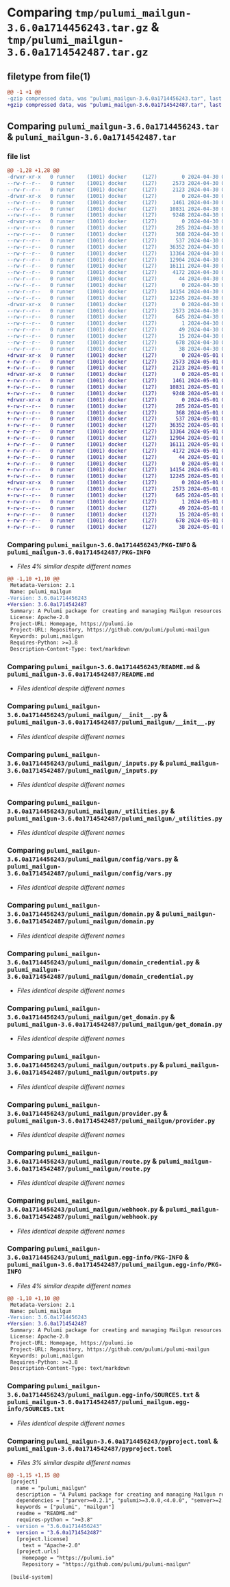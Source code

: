 # Comparing `tmp/pulumi_mailgun-3.6.0a1714456243.tar.gz` & `tmp/pulumi_mailgun-3.6.0a1714542487.tar.gz`

## filetype from file(1)

```diff
@@ -1 +1 @@
-gzip compressed data, was "pulumi_mailgun-3.6.0a1714456243.tar", last modified: Tue Apr 30 05:55:26 2024, max compression
+gzip compressed data, was "pulumi_mailgun-3.6.0a1714542487.tar", last modified: Wed May  1 05:55:55 2024, max compression
```

## Comparing `pulumi_mailgun-3.6.0a1714456243.tar` & `pulumi_mailgun-3.6.0a1714542487.tar`

### file list

```diff
@@ -1,28 +1,28 @@
-drwxr-xr-x   0 runner    (1001) docker     (127)        0 2024-04-30 05:55:26.717398 pulumi_mailgun-3.6.0a1714456243/
--rw-r--r--   0 runner    (1001) docker     (127)     2573 2024-04-30 05:55:26.717398 pulumi_mailgun-3.6.0a1714456243/PKG-INFO
--rw-r--r--   0 runner    (1001) docker     (127)     2123 2024-04-30 05:55:20.000000 pulumi_mailgun-3.6.0a1714456243/README.md
-drwxr-xr-x   0 runner    (1001) docker     (127)        0 2024-04-30 05:55:26.717398 pulumi_mailgun-3.6.0a1714456243/pulumi_mailgun/
--rw-r--r--   0 runner    (1001) docker     (127)     1461 2024-04-30 05:55:20.000000 pulumi_mailgun-3.6.0a1714456243/pulumi_mailgun/__init__.py
--rw-r--r--   0 runner    (1001) docker     (127)    10831 2024-04-30 05:55:20.000000 pulumi_mailgun-3.6.0a1714456243/pulumi_mailgun/_inputs.py
--rw-r--r--   0 runner    (1001) docker     (127)     9248 2024-04-30 05:55:20.000000 pulumi_mailgun-3.6.0a1714456243/pulumi_mailgun/_utilities.py
-drwxr-xr-x   0 runner    (1001) docker     (127)        0 2024-04-30 05:55:26.717398 pulumi_mailgun-3.6.0a1714456243/pulumi_mailgun/config/
--rw-r--r--   0 runner    (1001) docker     (127)      285 2024-04-30 05:55:20.000000 pulumi_mailgun-3.6.0a1714456243/pulumi_mailgun/config/__init__.py
--rw-r--r--   0 runner    (1001) docker     (127)      368 2024-04-30 05:55:20.000000 pulumi_mailgun-3.6.0a1714456243/pulumi_mailgun/config/__init__.pyi
--rw-r--r--   0 runner    (1001) docker     (127)      537 2024-04-30 05:55:20.000000 pulumi_mailgun-3.6.0a1714456243/pulumi_mailgun/config/vars.py
--rw-r--r--   0 runner    (1001) docker     (127)    36352 2024-04-30 05:55:20.000000 pulumi_mailgun-3.6.0a1714456243/pulumi_mailgun/domain.py
--rw-r--r--   0 runner    (1001) docker     (127)    13364 2024-04-30 05:55:20.000000 pulumi_mailgun-3.6.0a1714456243/pulumi_mailgun/domain_credential.py
--rw-r--r--   0 runner    (1001) docker     (127)    12904 2024-04-30 05:55:20.000000 pulumi_mailgun-3.6.0a1714456243/pulumi_mailgun/get_domain.py
--rw-r--r--   0 runner    (1001) docker     (127)    16111 2024-04-30 05:55:20.000000 pulumi_mailgun-3.6.0a1714456243/pulumi_mailgun/outputs.py
--rw-r--r--   0 runner    (1001) docker     (127)     4172 2024-04-30 05:55:20.000000 pulumi_mailgun-3.6.0a1714456243/pulumi_mailgun/provider.py
--rw-r--r--   0 runner    (1001) docker     (127)       44 2024-04-30 05:55:20.000000 pulumi_mailgun-3.6.0a1714456243/pulumi_mailgun/pulumi-plugin.json
--rw-r--r--   0 runner    (1001) docker     (127)        0 2024-04-30 05:55:20.000000 pulumi_mailgun-3.6.0a1714456243/pulumi_mailgun/py.typed
--rw-r--r--   0 runner    (1001) docker     (127)    14154 2024-04-30 05:55:20.000000 pulumi_mailgun-3.6.0a1714456243/pulumi_mailgun/route.py
--rw-r--r--   0 runner    (1001) docker     (127)    12245 2024-04-30 05:55:20.000000 pulumi_mailgun-3.6.0a1714456243/pulumi_mailgun/webhook.py
-drwxr-xr-x   0 runner    (1001) docker     (127)        0 2024-04-30 05:55:26.717398 pulumi_mailgun-3.6.0a1714456243/pulumi_mailgun.egg-info/
--rw-r--r--   0 runner    (1001) docker     (127)     2573 2024-04-30 05:55:26.000000 pulumi_mailgun-3.6.0a1714456243/pulumi_mailgun.egg-info/PKG-INFO
--rw-r--r--   0 runner    (1001) docker     (127)      645 2024-04-30 05:55:26.000000 pulumi_mailgun-3.6.0a1714456243/pulumi_mailgun.egg-info/SOURCES.txt
--rw-r--r--   0 runner    (1001) docker     (127)        1 2024-04-30 05:55:26.000000 pulumi_mailgun-3.6.0a1714456243/pulumi_mailgun.egg-info/dependency_links.txt
--rw-r--r--   0 runner    (1001) docker     (127)       49 2024-04-30 05:55:26.000000 pulumi_mailgun-3.6.0a1714456243/pulumi_mailgun.egg-info/requires.txt
--rw-r--r--   0 runner    (1001) docker     (127)       15 2024-04-30 05:55:26.000000 pulumi_mailgun-3.6.0a1714456243/pulumi_mailgun.egg-info/top_level.txt
--rw-r--r--   0 runner    (1001) docker     (127)      678 2024-04-30 05:55:20.000000 pulumi_mailgun-3.6.0a1714456243/pyproject.toml
--rw-r--r--   0 runner    (1001) docker     (127)       38 2024-04-30 05:55:26.717398 pulumi_mailgun-3.6.0a1714456243/setup.cfg
+drwxr-xr-x   0 runner    (1001) docker     (127)        0 2024-05-01 05:55:55.963474 pulumi_mailgun-3.6.0a1714542487/
+-rw-r--r--   0 runner    (1001) docker     (127)     2573 2024-05-01 05:55:55.963474 pulumi_mailgun-3.6.0a1714542487/PKG-INFO
+-rw-r--r--   0 runner    (1001) docker     (127)     2123 2024-05-01 05:55:49.000000 pulumi_mailgun-3.6.0a1714542487/README.md
+drwxr-xr-x   0 runner    (1001) docker     (127)        0 2024-05-01 05:55:55.963474 pulumi_mailgun-3.6.0a1714542487/pulumi_mailgun/
+-rw-r--r--   0 runner    (1001) docker     (127)     1461 2024-05-01 05:55:49.000000 pulumi_mailgun-3.6.0a1714542487/pulumi_mailgun/__init__.py
+-rw-r--r--   0 runner    (1001) docker     (127)    10831 2024-05-01 05:55:49.000000 pulumi_mailgun-3.6.0a1714542487/pulumi_mailgun/_inputs.py
+-rw-r--r--   0 runner    (1001) docker     (127)     9248 2024-05-01 05:55:49.000000 pulumi_mailgun-3.6.0a1714542487/pulumi_mailgun/_utilities.py
+drwxr-xr-x   0 runner    (1001) docker     (127)        0 2024-05-01 05:55:55.963474 pulumi_mailgun-3.6.0a1714542487/pulumi_mailgun/config/
+-rw-r--r--   0 runner    (1001) docker     (127)      285 2024-05-01 05:55:49.000000 pulumi_mailgun-3.6.0a1714542487/pulumi_mailgun/config/__init__.py
+-rw-r--r--   0 runner    (1001) docker     (127)      368 2024-05-01 05:55:49.000000 pulumi_mailgun-3.6.0a1714542487/pulumi_mailgun/config/__init__.pyi
+-rw-r--r--   0 runner    (1001) docker     (127)      537 2024-05-01 05:55:49.000000 pulumi_mailgun-3.6.0a1714542487/pulumi_mailgun/config/vars.py
+-rw-r--r--   0 runner    (1001) docker     (127)    36352 2024-05-01 05:55:49.000000 pulumi_mailgun-3.6.0a1714542487/pulumi_mailgun/domain.py
+-rw-r--r--   0 runner    (1001) docker     (127)    13364 2024-05-01 05:55:49.000000 pulumi_mailgun-3.6.0a1714542487/pulumi_mailgun/domain_credential.py
+-rw-r--r--   0 runner    (1001) docker     (127)    12904 2024-05-01 05:55:49.000000 pulumi_mailgun-3.6.0a1714542487/pulumi_mailgun/get_domain.py
+-rw-r--r--   0 runner    (1001) docker     (127)    16111 2024-05-01 05:55:49.000000 pulumi_mailgun-3.6.0a1714542487/pulumi_mailgun/outputs.py
+-rw-r--r--   0 runner    (1001) docker     (127)     4172 2024-05-01 05:55:49.000000 pulumi_mailgun-3.6.0a1714542487/pulumi_mailgun/provider.py
+-rw-r--r--   0 runner    (1001) docker     (127)       44 2024-05-01 05:55:49.000000 pulumi_mailgun-3.6.0a1714542487/pulumi_mailgun/pulumi-plugin.json
+-rw-r--r--   0 runner    (1001) docker     (127)        0 2024-05-01 05:55:49.000000 pulumi_mailgun-3.6.0a1714542487/pulumi_mailgun/py.typed
+-rw-r--r--   0 runner    (1001) docker     (127)    14154 2024-05-01 05:55:49.000000 pulumi_mailgun-3.6.0a1714542487/pulumi_mailgun/route.py
+-rw-r--r--   0 runner    (1001) docker     (127)    12245 2024-05-01 05:55:49.000000 pulumi_mailgun-3.6.0a1714542487/pulumi_mailgun/webhook.py
+drwxr-xr-x   0 runner    (1001) docker     (127)        0 2024-05-01 05:55:55.963474 pulumi_mailgun-3.6.0a1714542487/pulumi_mailgun.egg-info/
+-rw-r--r--   0 runner    (1001) docker     (127)     2573 2024-05-01 05:55:55.000000 pulumi_mailgun-3.6.0a1714542487/pulumi_mailgun.egg-info/PKG-INFO
+-rw-r--r--   0 runner    (1001) docker     (127)      645 2024-05-01 05:55:55.000000 pulumi_mailgun-3.6.0a1714542487/pulumi_mailgun.egg-info/SOURCES.txt
+-rw-r--r--   0 runner    (1001) docker     (127)        1 2024-05-01 05:55:55.000000 pulumi_mailgun-3.6.0a1714542487/pulumi_mailgun.egg-info/dependency_links.txt
+-rw-r--r--   0 runner    (1001) docker     (127)       49 2024-05-01 05:55:55.000000 pulumi_mailgun-3.6.0a1714542487/pulumi_mailgun.egg-info/requires.txt
+-rw-r--r--   0 runner    (1001) docker     (127)       15 2024-05-01 05:55:55.000000 pulumi_mailgun-3.6.0a1714542487/pulumi_mailgun.egg-info/top_level.txt
+-rw-r--r--   0 runner    (1001) docker     (127)      678 2024-05-01 05:55:49.000000 pulumi_mailgun-3.6.0a1714542487/pyproject.toml
+-rw-r--r--   0 runner    (1001) docker     (127)       38 2024-05-01 05:55:55.963474 pulumi_mailgun-3.6.0a1714542487/setup.cfg
```

### Comparing `pulumi_mailgun-3.6.0a1714456243/PKG-INFO` & `pulumi_mailgun-3.6.0a1714542487/PKG-INFO`

 * *Files 4% similar despite different names*

```diff
@@ -1,10 +1,10 @@
 Metadata-Version: 2.1
 Name: pulumi_mailgun
-Version: 3.6.0a1714456243
+Version: 3.6.0a1714542487
 Summary: A Pulumi package for creating and managing Mailgun resources.
 License: Apache-2.0
 Project-URL: Homepage, https://pulumi.io
 Project-URL: Repository, https://github.com/pulumi/pulumi-mailgun
 Keywords: pulumi,mailgun
 Requires-Python: >=3.8
 Description-Content-Type: text/markdown
```

### Comparing `pulumi_mailgun-3.6.0a1714456243/README.md` & `pulumi_mailgun-3.6.0a1714542487/README.md`

 * *Files identical despite different names*

### Comparing `pulumi_mailgun-3.6.0a1714456243/pulumi_mailgun/__init__.py` & `pulumi_mailgun-3.6.0a1714542487/pulumi_mailgun/__init__.py`

 * *Files identical despite different names*

### Comparing `pulumi_mailgun-3.6.0a1714456243/pulumi_mailgun/_inputs.py` & `pulumi_mailgun-3.6.0a1714542487/pulumi_mailgun/_inputs.py`

 * *Files identical despite different names*

### Comparing `pulumi_mailgun-3.6.0a1714456243/pulumi_mailgun/_utilities.py` & `pulumi_mailgun-3.6.0a1714542487/pulumi_mailgun/_utilities.py`

 * *Files identical despite different names*

### Comparing `pulumi_mailgun-3.6.0a1714456243/pulumi_mailgun/config/vars.py` & `pulumi_mailgun-3.6.0a1714542487/pulumi_mailgun/config/vars.py`

 * *Files identical despite different names*

### Comparing `pulumi_mailgun-3.6.0a1714456243/pulumi_mailgun/domain.py` & `pulumi_mailgun-3.6.0a1714542487/pulumi_mailgun/domain.py`

 * *Files identical despite different names*

### Comparing `pulumi_mailgun-3.6.0a1714456243/pulumi_mailgun/domain_credential.py` & `pulumi_mailgun-3.6.0a1714542487/pulumi_mailgun/domain_credential.py`

 * *Files identical despite different names*

### Comparing `pulumi_mailgun-3.6.0a1714456243/pulumi_mailgun/get_domain.py` & `pulumi_mailgun-3.6.0a1714542487/pulumi_mailgun/get_domain.py`

 * *Files identical despite different names*

### Comparing `pulumi_mailgun-3.6.0a1714456243/pulumi_mailgun/outputs.py` & `pulumi_mailgun-3.6.0a1714542487/pulumi_mailgun/outputs.py`

 * *Files identical despite different names*

### Comparing `pulumi_mailgun-3.6.0a1714456243/pulumi_mailgun/provider.py` & `pulumi_mailgun-3.6.0a1714542487/pulumi_mailgun/provider.py`

 * *Files identical despite different names*

### Comparing `pulumi_mailgun-3.6.0a1714456243/pulumi_mailgun/route.py` & `pulumi_mailgun-3.6.0a1714542487/pulumi_mailgun/route.py`

 * *Files identical despite different names*

### Comparing `pulumi_mailgun-3.6.0a1714456243/pulumi_mailgun/webhook.py` & `pulumi_mailgun-3.6.0a1714542487/pulumi_mailgun/webhook.py`

 * *Files identical despite different names*

### Comparing `pulumi_mailgun-3.6.0a1714456243/pulumi_mailgun.egg-info/PKG-INFO` & `pulumi_mailgun-3.6.0a1714542487/pulumi_mailgun.egg-info/PKG-INFO`

 * *Files 4% similar despite different names*

```diff
@@ -1,10 +1,10 @@
 Metadata-Version: 2.1
 Name: pulumi_mailgun
-Version: 3.6.0a1714456243
+Version: 3.6.0a1714542487
 Summary: A Pulumi package for creating and managing Mailgun resources.
 License: Apache-2.0
 Project-URL: Homepage, https://pulumi.io
 Project-URL: Repository, https://github.com/pulumi/pulumi-mailgun
 Keywords: pulumi,mailgun
 Requires-Python: >=3.8
 Description-Content-Type: text/markdown
```

### Comparing `pulumi_mailgun-3.6.0a1714456243/pulumi_mailgun.egg-info/SOURCES.txt` & `pulumi_mailgun-3.6.0a1714542487/pulumi_mailgun.egg-info/SOURCES.txt`

 * *Files identical despite different names*

### Comparing `pulumi_mailgun-3.6.0a1714456243/pyproject.toml` & `pulumi_mailgun-3.6.0a1714542487/pyproject.toml`

 * *Files 3% similar despite different names*

```diff
@@ -1,15 +1,15 @@
 [project]
   name = "pulumi_mailgun"
   description = "A Pulumi package for creating and managing Mailgun resources."
   dependencies = ["parver>=0.2.1", "pulumi>=3.0.0,<4.0.0", "semver>=2.8.1"]
   keywords = ["pulumi", "mailgun"]
   readme = "README.md"
   requires-python = ">=3.8"
-  version = "3.6.0a1714456243"
+  version = "3.6.0a1714542487"
   [project.license]
     text = "Apache-2.0"
   [project.urls]
     Homepage = "https://pulumi.io"
     Repository = "https://github.com/pulumi/pulumi-mailgun"
 
 [build-system]
```

